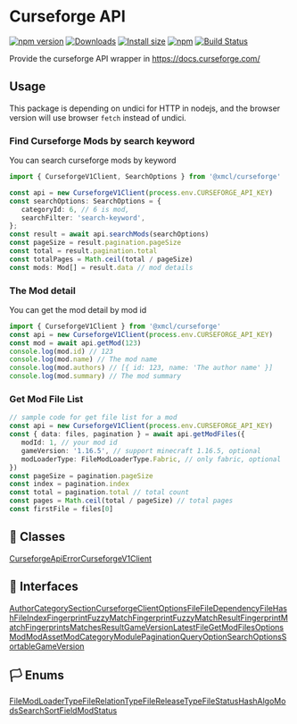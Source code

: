 # Curseforge API

[![npm version](https://img.shields.io/npm/v/@xmcl/curseforge.svg)](https://www.npmjs.com/package/@xmcl/curseforge)
[![Downloads](https://img.shields.io/npm/dm/@xmcl/curseforge.svg)](https://npmjs.com/@xmcl/curseforge)
[![Install size](https://packagephobia.now.sh/badge?p=@xmcl/curseforge)](https://packagephobia.now.sh/result?p=@xmcl/curseforge)
[![npm](https://img.shields.io/npm/l/@xmcl/minecraft-launcher-core.svg)](https://github.com/voxelum/minecraft-launcher-core-node/blob/master/LICENSE)
[![Build Status](https://github.com/voxelum/minecraft-launcher-core-node/workflows/Build/badge.svg)](https://github.com/Voxelum/minecraft-launcher-core-node/actions?query=workflow%3ABuild)

Provide the curseforge API wrapper in https://docs.curseforge.com/

## Usage

This package is depending on undici for HTTP in nodejs, and the browser version will use browser `fetch` instead of undici.

### Find Curseforge Mods by search keyword

You can search curseforge mods by keyword

```ts
import { CurseforgeV1Client, SearchOptions } from '@xmcl/curseforge'

const api = new CurseforgeV1Client(process.env.CURSEFORGE_API_KEY)
const searchOptions: SearchOptions = {
   categoryId: 6, // 6 is mod,
   searchFilter: 'search-keyword',
};
const result = await api.searchMods(searchOptions)
const pageSize = result.pagination.pageSize
const total = result.pagination.total
const totalPages = Math.ceil(total / pageSize)
const mods: Mod[] = result.data // mod details
```

### The Mod detail

You can get the mod detail by mod id

```ts
import { CurseforgeV1Client } from '@xmcl/curseforge'
const api = new CurseforgeV1Client(process.env.CURSEFORGE_API_KEY)
const mod = await api.getMod(123)
console.log(mod.id) // 123
console.log(mod.name) // The mod name
console.log(mod.authors) // [{ id: 123, name: 'The author name' }]
console.log(mod.summary) // The mod summary
```

### Get Mod File List

```ts
// sample code for get file list for a mod
const api = new CurseforgeV1Client(process.env.CURSEFORGE_API_KEY)
const { data: files, pagination } = await api.getModFiles({
   modId: 1, // your mod id
   gameVersion: '1.16.5', // support minecraft 1.16.5, optional
   modLoaderType: FileModLoaderType.Fabric, // only fabric, optional
})
const pageSize = pagination.pageSize
const index = pagination.index
const total = pagination.total // total count
const pages = Math.ceil(total / pageSize) // total pages
const firstFile = files[0]
```

## 🧾 Classes

<div class="definition-grid class"><a href="curseforge/@xmcl/curseforge.CurseforgeApiError">CurseforgeApiError</a><a href="curseforge/@xmcl/curseforge.CurseforgeV1Client">CurseforgeV1Client</a></div>

## 🤝 Interfaces

<div class="definition-grid interface"><a href="curseforge/@xmcl/curseforge.Author">Author</a><a href="curseforge/@xmcl/curseforge.CategorySection">CategorySection</a><a href="curseforge/@xmcl/curseforge.CurseforgeClientOptions">CurseforgeClientOptions</a><a href="curseforge/@xmcl/curseforge.File">File</a><a href="curseforge/@xmcl/curseforge.FileDependency">FileDependency</a><a href="curseforge/@xmcl/curseforge.FileHash">FileHash</a><a href="curseforge/@xmcl/curseforge.FileIndex">FileIndex</a><a href="curseforge/@xmcl/curseforge.FingerprintFuzzyMatch">FingerprintFuzzyMatch</a><a href="curseforge/@xmcl/curseforge.FingerprintFuzzyMatchResult">FingerprintFuzzyMatchResult</a><a href="curseforge/@xmcl/curseforge.FingerprintMatch">FingerprintMatch</a><a href="curseforge/@xmcl/curseforge.FingerprintsMatchesResult">FingerprintsMatchesResult</a><a href="curseforge/@xmcl/curseforge.GameVersionLatestFile">GameVersionLatestFile</a><a href="curseforge/@xmcl/curseforge.GetModFilesOptions">GetModFilesOptions</a><a href="curseforge/@xmcl/curseforge.Mod">Mod</a><a href="curseforge/@xmcl/curseforge.ModAsset">ModAsset</a><a href="curseforge/@xmcl/curseforge.ModCategory">ModCategory</a><a href="curseforge/@xmcl/curseforge.Module">Module</a><a href="curseforge/@xmcl/curseforge.Pagination">Pagination</a><a href="curseforge/@xmcl/curseforge.QueryOption">QueryOption</a><a href="curseforge/@xmcl/curseforge.SearchOptions">SearchOptions</a><a href="curseforge/@xmcl/curseforge.SortableGameVersion">SortableGameVersion</a></div>

## 🏳️ Enums

<div class="definition-grid enum"><a href="curseforge/@xmcl/curseforge.FileModLoaderType">FileModLoaderType</a><a href="curseforge/@xmcl/curseforge.FileRelationType">FileRelationType</a><a href="curseforge/@xmcl/curseforge.FileReleaseType">FileReleaseType</a><a href="curseforge/@xmcl/curseforge.FileStatus">FileStatus</a><a href="curseforge/@xmcl/curseforge.HashAlgo">HashAlgo</a><a href="curseforge/@xmcl/curseforge.ModsSearchSortField">ModsSearchSortField</a><a href="curseforge/@xmcl/curseforge.ModStatus">ModStatus</a></div>

